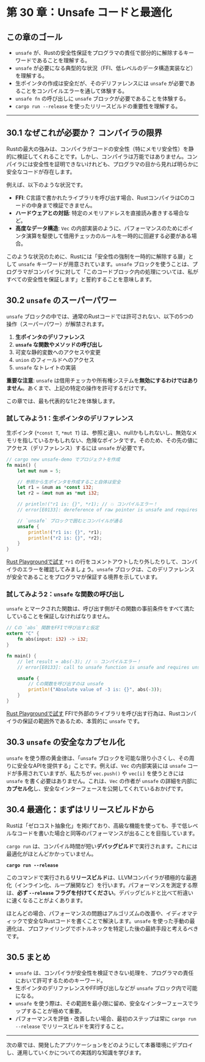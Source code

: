 # 第 30 章：Unsafe コードと最適化

## この章のゴール
- `unsafe` が、Rustの安全性保証をプログラマの責任で部分的に解除するキーワードであることを理解する。
- `unsafe` が必要になる典型的な状況（FFI、低レベルのデータ構造実装など）を理解する。
- 生ポインタの作成は安全だが、そのデリファレンスには `unsafe` が必要であることをコンパイルエラーを通して体験する。
- `unsafe fn` の呼び出しに `unsafe` ブロックが必要であることを体験する。
- `cargo run --release` を使ったリリースビルドの重要性を理解する。

---

## 30.1 なぜこれが必要か？ コンパイラの限界

Rustの最大の強みは、コンパイラがコードの安全性（特にメモリ安全性）を静的に検証してくれることです。しかし、コンパイラは万能ではありません。コンパイラには安全性を証明できないけれども、プログラマの目から見れば明らかに安全なコードが存在します。

例えば、以下のような状況です。
- **FFI**: C言語で書かれたライブラリを呼び出す場合、RustコンパイラはCのコードの中身まで検証できません。
- **ハードウェアとの対話**: 特定のメモリアドレスを直接読み書きする場合など。
- **高度なデータ構造**: `Vec` の内部実装のように、パフォーマンスのためにポインタ演算を駆使して借用チェッカのルールを一時的に回避する必要がある場合。

このような状況のために、Rustには「安全性の強制を一時的に解除する扉」として `unsafe` キーワードが用意されています。`unsafe` ブロックを使うことは、プログラマがコンパイラに対して「このコードブロック内の処理については、私がすべての安全性を保証します」と誓約することを意味します。

## 30.2 `unsafe` のスーパーパワー

`unsafe` ブロックの中では、通常のRustコードでは許可されない、以下の5つの操作（スーパーパワー）が解禁されます。

1.  **生ポインタのデリファレンス**
2.  **`unsafe` な関数やメソッドの呼び出し**
3.  可変な静的変数へのアクセスや変更
4.  `union` のフィールドへのアクセス
5.  `unsafe` なトレイトの実装

**重要な注意**: `unsafe` は借用チェッカや所有権システムを**無効にするわけではありません**。あくまで、上記の特定の操作を許可するだけです。

この章では、最も代表的な1と2を体験します。

### 試してみよう1：生ポインタのデリファレンス

生ポインタ (`*const T`, `*mut T`) は、参照と違い、nullかもしれないし、無効なメモリを指しているかもしれない、危険なポインタです。そのため、その先の値にアクセス（デリファレンス）するには `unsafe` が必要です。

```rust
// cargo new unsafe-demo でプロジェクトを作成
fn main() {
    let mut num = 5;

    // 参照から生ポインタを作成すること自体は安全
    let r1 = &num as *const i32;
    let r2 = &mut num as *mut i32;

    // println!("r1 is: {}", *r1); // 💥 コンパイルエラー！
    // error[E0133]: dereference of raw pointer is unsafe and requires unsafe function or block

    // `unsafe` ブロックで囲むとコンパイルが通る
    unsafe {
        println!("r1 is: {}", *r1);
        println!("r2 is: {}", *r2);
    }
}
```
[Rust Playgroundで試す](https://play.rust-lang.org/?version=stable&mode=debug&edition=2021&code=//%20cargo%20new%20unsafe-demo%20%E3%81%A7%E3%83%97%E3%83%AD%E3%82%B8%E3%82%A7%E3%82%AF%E3%83%88%E3%82%92%E4%BD%9C%E6%88%90%0Afn%20main%28%29%20%7B%0A%20%20%20%20let%20mut%20num%20%3D%205%3B%0A%0A%20%20%20%20//%20%E5%8F%82%E7%85%A7%E3%81%8B%E3%82%89%E7%94%9F%E3%83%9D%E3%82%A4%E3%83%B3%E3%82%BF%E3%82%92%E4%BD%9C%E6%88%90%E3%81%99%E3%82%8B%E3%81%93%E3%81%A8%E8%87%AA%E4%BD%93%E3%81%AF%E5%AE%89%E5%85%A8%0A%20%20%20%20let%20r1%20%3D%20%26num%20as%20%2Aconst%20i32%3B%0A%20%20%20%20let%20r2%20%3D%20%26mut%20num%20as%20%2Amut%20i32%3B%0A%0A%20%20%20%20//%20println%21%28%22r1%20is%3A%20%7B%7D%22%2C%20%2Ar1%29%3B%20//%20%F0%9F%92%A5%20%E3%82%B3%E3%83%B3%E3%83%91%E3%82%A4%E3%83%AB%E3%82%A8%E3%83%A9%E3%83%BC%EF%BC%81%0A%20%20%20%20//%20error%5BE0133%5D%3A%20dereference%20of%20raw%20pointer%20is%20unsafe%20and%20requires%20unsafe%20function%20or%20block%0A%0A%20%20%20%20//%20%60unsafe%60%20%E3%83%96%E3%83%AD%E3%83%83%E3%82%AF%E3%81%A7%E5%9B%B2%E3%82%80%E3%81%A8%E3%82%B3%E3%83%B3%E3%83%91%E3%82%A4%E3%83%AB%E3%81%8C%E9%80%9A%E3%82%8B%0A%20%20%20%20unsafe%20%7B%0A%20%20%20%20%20%20%20%20println%21%28%22r1%20is%3A%20%7B%7D%22%2C%20%2Ar1%29%3B%0A%20%20%20%20%20%20%20%20println%21%28%22r2%20is%3A%20%7B%7D%22%2C%20%2Ar2%29%3B%0A%20%20%20%20%7D%0A%7D)
`*r1` の行をコメントアウトしたり外したりして、コンパイラのエラーを確認してみましょう。`unsafe` ブロックは、このデリファレンスが安全であることをプログラマが保証する境界を示しています。

### 試してみよう2：`unsafe` な関数の呼び出し

`unsafe` とマークされた関数は、呼び出す側がその関数の事前条件をすべて満たしていることを保証しなければなりません。

```rust
// Cの `abs` 関数をFFIで呼び出すと仮定
extern "C" {
    fn abs(input: i32) -> i32;
}

fn main() {
    // let result = abs(-3); // 💥 コンパイルエラー！
    // error[E0133]: call to unsafe function is unsafe and requires unsafe function or block

    unsafe {
        // Cの関数を呼び出すのは unsafe
        println!("Absolute value of -3 is: {}", abs(-3));
    }
}
```
[Rust Playgroundで試す](https://play.rust-lang.org/?version=stable&mode=debug&edition=2021&code=//%20C%E3%81%AE%20%60abs%60%20%E9%96%A2%E6%95%B0%E3%82%92FFI%E3%81%A7%E5%91%BC%E3%81%B3%E5%87%BA%E3%81%99%E3%81%A8%E4%BB%AE%E5%AE%9A%0Aextern%20%22C%22%20%7B%0A%20%20%20%20fn%20abs%28input%3A%20i32%29%20-%3E%20i32%3B%0A%7D%0A%0Afn%20main%28%29%20%7B%0A%20%20%20%20//%20let%20result%20%3D%20abs%28-3%29%3B%20//%20%F0%9F%92%A5%20%E3%82%B3%E3%83%B3%E3%83%91%E3%82%A4%E3%83%AB%E3%82%A8%E3%83%A9%E3%83%BC%EF%BC%81%0A%20%20%20%20//%20error%5BE0133%5D%3A%20call%20to%20unsafe%20function%20is%20unsafe%20and%20requires%20unsafe%20function%20or%20block%0A%0A%20%20%20%20unsafe%20%7B%0A%20%20%20%20%20%20%20%20//%20C%E3%81%AE%E9%96%A2%E6%95%B0%E3%82%92%E5%91%BC%E3%81%B3%E5%87%BA%E3%81%99%E3%81%AE%E3%81%AF%20unsafe%0A%20%20%20%20%20%20%20%20println%21%28%22Absolute%20value%20of%20-3%20is%3A%20%7B%7D%22%2C%20abs%28-3%29%29%3B%0A%20%20%20%20%7D%0A%7D)
FFIで外部のライブラリを呼び出す行為は、Rustコンパイラの保証の範囲外であるため、本質的に `unsafe` です。

## 30.3 `unsafe` の安全なカプセル化

`unsafe` を使う際の黄金律は、「`unsafe` ブロックを可能な限り小さくし、その周りに安全なAPIを提供する」ことです。例えば、`Vec` の内部実装には `unsafe` コードが多用されていますが、私たちが `vec.push()` や `vec[i]` を使うときには `unsafe` を書く必要はありません。これは、`Vec` の作者が `unsafe` の詳細を内部に**カプセル化**し、安全なインターフェースを公開してくれているおかげです。

## 30.4 最適化：まずはリリースビルドから

Rustは「ゼロコスト抽象化」を掲げており、高級な機能を使っても、手で低レベルなコードを書いた場合と同等のパフォーマンスが出ることを目指しています。

`cargo run` は、コンパイル時間が短い**デバッグビルド**で実行されます。これには最適化がほとんどかかっていません。

**`cargo run --release`**

このコマンドで実行される**リリースビルド**は、LLVMコンパイラが積極的な最適化（インライン化、ループ展開など）を行います。パフォーマンスを測定する際は、**必ず `--release` フラグを付けてください**。デバッグビルドと比べて桁違いに速くなることがよくあります。

ほとんどの場合、パフォーマンスの問題はアルゴリズムの改善や、イディオマティックで安全なRustコードを書くことで解決します。`unsafe` を使った手動の最適化は、プロファイリングでボトルネックを特定した後の最終手段と考えるべきです。

## 30.5 まとめ

- `unsafe` は、コンパイラが安全性を検証できない処理を、プログラマの責任において許可するためのキーワード。
- 生ポインタのデリファレンスやFFI呼び出しなどが `unsafe` ブロック内で可能になる。
- `unsafe` を使う際は、その範囲を最小限に留め、安全なインターフェースでラップすることが極めて重要。
- パフォーマンスを評価・改善したい場合、最初のステップは常に `cargo run --release` でリリースビルドを実行すること。

---

次の章では、開発したアプリケーションをどのようにして本番環境にデプロイし、運用していくかについての実践的な知識を学びます。
